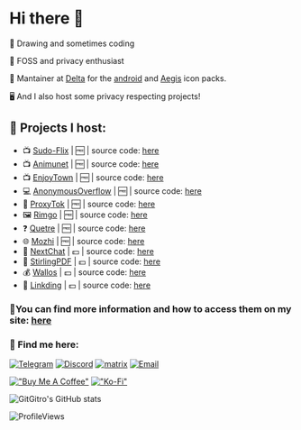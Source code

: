 # Hi there 👋
<p>🎨 Drawing and sometimes coding</p>
<p>🔏 FOSS and privacy enthusiast</p>
<p>🤖 Mantainer at <a href="https://github.com/Delta-Icons">Delta</a> for the <a href="https://github.com/Delta-Icons/android">android</a> and <a href="https://github.com/Delta-Icons/aegis-icons">Aegis</a> icon packs.</p>
<p>🖥️ And I also host some privacy respecting projects!</p>

## 💾 Projects I host:
- 📺 <a href="https://flix.gitro.xyz">Sudo-Flix</a> | 🆓 | source code: <a href="https://github.com/sussy-code/smov">here</a>
- 📺 <a href="https://ani.gitro.xyz">Animunet</a> | 🆓 | source code: <a href="https://github.com/avalynndev/animunet">here</a>
- 📺 <a href="https://enjoytown.gitro.xyz">EnjoyTown</a> | 🆓 | source code: <a href="https://github.com/avalynndev/enjoytown">here</a>
- 💻 <a href="https://anonymousoverflow.gitro.xyz">AnonymousOverflow</a> | 🆓 | source code: <a href="https://github.com/httpjamesm/AnonymousOverflow">here</a>
- 🎉 <a href="https://proxytok.gitro.xyz">ProxyTok</a> | 🆓 | source code: <a href="https://github.com/pablouser1/ProxiTok">here</a>
- 🖼️ <a href="https://rimgo.gitro.xyz">Rimgo</a> | 🆓 | source code: <a href="https://codeberg.org/rimgo/rimgo">here</a>
- ❓ <a href="https://quetre.gitro.xyz">Quetre</a> | 🆓 | source code: <a href="https://github.com/zyachel/quetre">here</a>
- 🌐 <a href="https://mozhi.gitro.xyz">Mozhi</a> | 🆓 | source code: <a href="https://codeberg.org/aryak/mozhi">here</a>
- 🤖 <a href="https://chatgpt.gitro.xyz">NextChat</a> | 💵 | source code: <a href="https://github.com/ChatGPTNextWeb/ChatGPT-Next-Web">here</a>
- 📄 <a href="https://stirling.gitro.xyz">StirlingPDF</a> | 💵 | source code: <a href="https://github.com/Stirling-Tools/Stirling-PDF">here</a>
- 💰 <a href="https://wallos.gitro.xyz">Wallos</a> | 💵 | source code: <a href="https://github.com/ellite/Wallos">here</a>
- 🔗 <a href="https://linkding.gitro.xyz">Linkding</a> | 💵 | source code: <a href="https://github.com/sissbruecker/linkding">here</a>

### 🌟You can find more information and how to access them on my site: <a href="https://gitro.xyz">here</a> 

### 🚀 Find me here:
[![Telegram](https://img.shields.io/badge/Telegram-a3bbff?style=for-the-badge&logo=telegram&logoColor=white)](https://t.me/GitGitro) [![Discord](https://img.shields.io/badge/Discord-b0a7ff?style=for-the-badge&logo=telegram&logoColor=white)](https://www.discord.com/user/_gitro) [![matrix](https://img.shields.io/badge/Matrix-ececec?style=for-the-badge&logo=matrix&logoColor=black)](https://matrix.to/#/@gitrowastaken:matrix.org) [![Email](https://img.shields.io/badge/Email-f4857d?style=for-the-badge&logo=gmail&logoColor=white)](mailto:contact@gitro.xyz)

[!["Buy Me A Coffee"](https://img.shields.io/badge/Buy_Me_A_Coffee-f9de81?style=for-the-badge&logo=buy-me-a-coffee&logoColor=black)](https://buymeacoffee.com/gitro) [!["Ko-Fi"](https://img.shields.io/badge/Ko--fi-9abeff?style=for-the-badge&logo=ko-fi&logoColor=black)](https://ko-fi.com/gitro)

![GitGitro's GitHub stats](https://github-readme-stats.vercel.app/api?username=GitGitro&theme=dark)

![ProfileViews](https://komarev.com/ghpvc/?username=GitGitro&color=ff837d&style=for-the-badge)